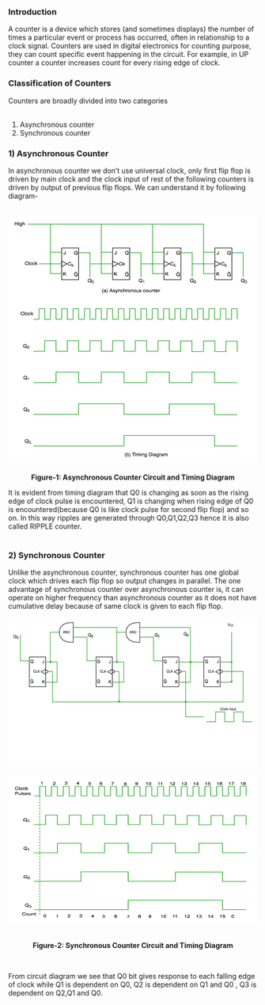 ### Introduction

A counter is a device which stores (and sometimes displays) the number of times a particular event or process has occurred, often in relationship to a clock signal. Counters are used in digital electronics for counting purpose, they can count specific event happening in the circuit. For example, in UP counter a counter increases count for every rising edge of clock.

### Classification of Counters
Counters are broadly divided into two categories<br><br>
1. Asynchronous counter<br>
2. Synchronous counter<br>

### 1) Asynchronous Counter

In asynchronous counter we don’t use universal clock, only first flip flop is driven by main clock and the clock input of rest of the following counters is driven by output of previous flip flops. We can understand it by following diagram-<br><br>
							
<center><img src="images/exp.png"  width="600" height="500"> <br><br> <b>Figure-1: Asynchronous Counter Circuit and Timing Diagram</b><br></center>
      
It is evident from timing diagram that Q0 is changing as soon as the rising edge of clock pulse is encountered, Q1 is changing when rising edge of Q0 is encountered(because Q0 is like clock pulse for second flip flop) and so on. In this way ripples are generated through Q0,Q1,Q2,Q3 hence it is also called RIPPLE counter. <br><br>

### 2) Synchronous Counter 
  
Unlike the asynchronous counter, synchronous counter has one global clock which drives each flip flop so output changes in parallel. The one advantage of synchronous counter over asynchronous counter is, it can operate on higher frequency than asynchronous counter as it does not have cumulative delay because of same clock is given to each flip flop.  
<center><img src="images/abc.png"  width="600" height="300"> 
<br><br>
<img src="images/abcc.png"  width="600" height="300"> <br><br>

<b>Figure-2: Synchronous Counter Circuit and Timing Diagram</b> </center><br>
      

From circuit diagram we see that Q0 bit gives response to each falling edge of clock while Q1 is dependent on Q0, Q2 is dependent on Q1 and Q0 , Q3 is dependent on Q2,Q1 and Q0.





